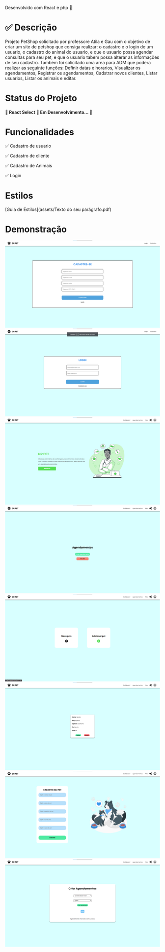 <!-- ![Logo](assets/logo-removebg-preview.png) -->

Desenvolvido com React e php 🚀

✅ Descrição
===========

Projeto PetShop solicitado por professore Atila e Gau com o objetivo de criar um site de petshop que consiga realizar: o cadastro e o login de um usuario, o cadastro do animal do usuario, e que o usuario possa agendar consultas para seu pet, e que o usuario tabem possa alterar as informações de seu cadastro. Também foi solicitado uma area para ADM que podera realizar as seguinte funções: Definir datas e horarios, Visualizar os agendamentos, Registrar os agendamentos, Cadstrar novos clientes, Listar usuarios, Listar os animais e editar.

Status do Projeto
=================

#### 🚧 React Select 🚀 Em Desenvolvimento... 🚧

Funcionalidades
===============

✅ Cadastro de usuario

✅ Cadastro de cliente

✅ Cadastro de Animais

✅ Login

Estilos
=======

[Guia de Estilos](assets/Texto do seu parágrafo.pdf)

Demonstração
============

![Imagem de Cadastro](assets/Cadastro.png) ![Imagem de Cadastro](assets/Login.png) ![Imagem de Cadastro](assets/Home.png) ![Imagem de Cadastro](assets/Agendar.png) ![Imagem de Cadastro](assets/Pets.png) ![Imagem de Cadastro](assets/MeusPets.png) ![Imagem de Cadastro](assets/AdicionarPets.png) ![Imagem de Cadastro](assets/CriarAgendamento.png)
